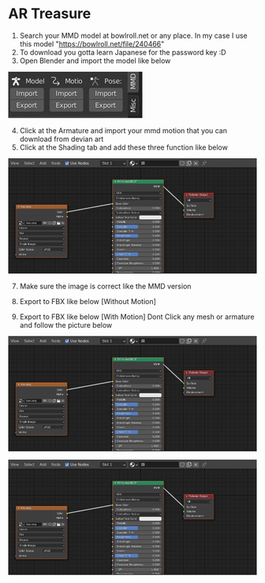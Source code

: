 # AR Treasure

1) Search your MMD model at bowlroll.net or any place. In my case I use this model "https://bowlroll.net/file/240466"
2) To download you gotta learn Japanese for the password key :D
3) Open Blender and import the model like below

![](images/import.JPG)

4) Click at the Armature and import your mmd motion that you can download from devian art
5) Click at the Shading tab and add these three function like below 

![](images/Shading.JPG)

7) Make sure the image is correct like the MMD version
8) Export to FBX like below [Without Motion]

10) Export to FBX like below [With Motion]
Dont Click any mesh or armature and follow the picture below

![](images/Shading.JPG)

![](images/Shading.JPG)
